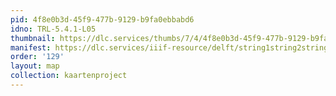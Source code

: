 ```yaml
---
pid: 4f8e0b3d-45f9-477b-9129-b9fa0ebbabd6
idno: TRL-5.4.1-L05
thumbnail: https://dlc.services/thumbs/7/4/4f8e0b3d-45f9-477b-9129-b9fa0ebbabd6/full/400,339/0/default.jpg
manifest: https://dlc.services/iiif-resource/delft/string1string2string3/kaartenproject-2007/TRL-5.4.1-L05
order: '129'
layout: map
collection: kaartenproject
---
```

